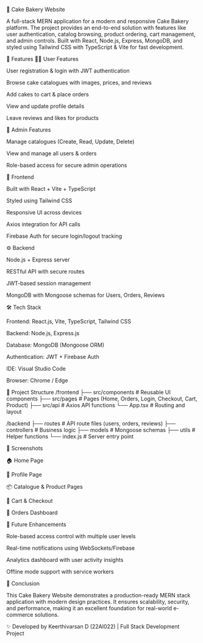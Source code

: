 🍰 Cake Bakery Website

A full-stack MERN application for a modern and responsive Cake Bakery platform.
The project provides an end-to-end solution with features like user authentication, catalog browsing, product ordering, cart management, and admin controls. Built with React, Node.js, Express, MongoDB, and styled using Tailwind CSS with TypeScript & Vite for fast development.

🚀 Features
👩‍💻 User Features

User registration & login with JWT authentication

Browse cake catalogues with images, prices, and reviews

Add cakes to cart & place orders

View and update profile details

Leave reviews and likes for products

🔑 Admin Features

Manage catalogues (Create, Read, Update, Delete)

View and manage all users & orders

Role-based access for secure admin operations

🎨 Frontend

Built with React + Vite + TypeScript

Styled using Tailwind CSS

Responsive UI across devices

Axios integration for API calls

Firebase Auth for secure login/logout tracking

⚙️ Backend

Node.js + Express server

RESTful API with secure routes

JWT-based session management

MongoDB with Mongoose schemas for Users, Orders, Reviews

🛠️ Tech Stack

Frontend: React.js, Vite, TypeScript, Tailwind CSS

Backend: Node.js, Express.js

Database: MongoDB (Mongoose ORM)

Authentication: JWT + Firebase Auth

IDE: Visual Studio Code

Browser: Chrome / Edge

📂 Project Structure
/frontend
  ├── src/components   # Reusable UI components
  ├── src/pages        # Pages (Home, Orders, Login, Checkout, Cart, Product)
  ├── src/api          # Axios API functions
  └── App.tsx          # Routing and layout

/backend
  ├── routes           # API route files (users, orders, reviews)
  ├── controllers      # Business logic
  ├── models           # Mongoose schemas
  ├── utils            # Helper functions
  └── index.js         # Server entry point

  📸 Screenshots

🏠 Home Page

👤 Profile Page

📦 Catalogue & Product Pages

🛒 Cart & Checkout

📑 Orders Dashboard

🔮 Future Enhancements

Role-based access control with multiple user levels

Real-time notifications using WebSockets/Firebase

Analytics dashboard with user activity insights

Offline mode support with service workers

🏁 Conclusion

This Cake Bakery Website demonstrates a production-ready MERN stack application with modern design practices.
It ensures scalability, security, and performance, making it an excellent foundation for real-world e-commerce solutions.

✨ Developed by Keerthivarsan D (22AI022) | Full Stack Development Project

